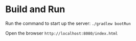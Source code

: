 # Build and Run

Run the command to start up the server: ``./gradlew bootRun``

Open the browser ```http://localhost:8080/index.html```
